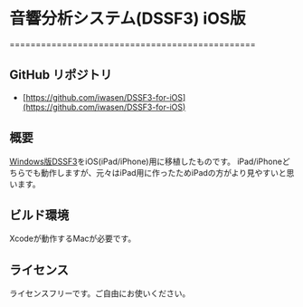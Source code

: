 # 音響分析システム(DSSF3) iOS版
===============================================

## GitHub リポジトリ

- [https://github.com/iwasen/DSSF3-for-iOS](https://github.com/iwasen/DSSF3-for-iOS)

## 概要

[Windows版DSSF3](https://www.ymec.com/products/dssf3/index.htm)をiOS(iPad/iPhone)用に移植したものです。
iPad/iPhoneどちらでも動作しますが、元々はiPad用に作ったためiPadの方がより見やすいと思います。

## ビルド環境

Xcodeが動作するMacが必要です。

## ライセンス

ライセンスフリーです。ご自由にお使いください。
